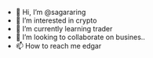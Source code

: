 - 👋 Hi, I’m @sagararing
- 👀 I’m interested in crypto
- 🌱 I’m currently learning trader
- 💞️ I’m looking to collaborate on busines..
- 📫 How to reach me edgar

<!---
sagararing/sagararing is a ✨ special ✨ repository because its `README.md` (this file) appears on your GitHub profile.
You can click the Preview link to take a look at your changes.
--->
